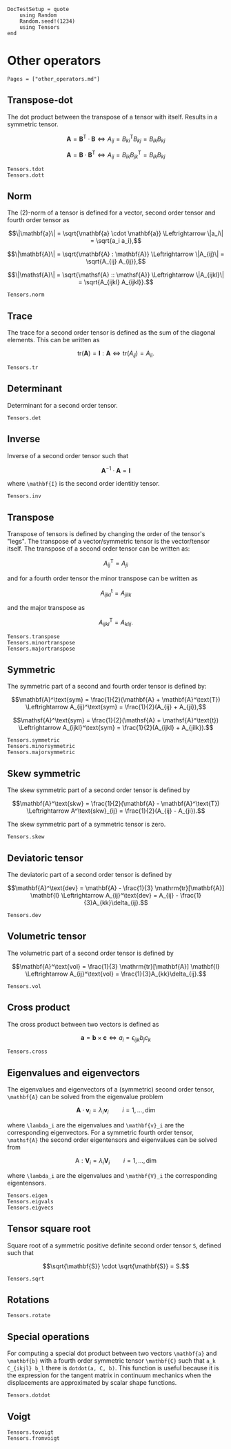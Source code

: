 ```@meta
DocTestSetup = quote
    using Random
    Random.seed!(1234)
    using Tensors
end
```

# Other operators

```@index
Pages = ["other_operators.md"]
```

## Transpose-dot

The dot product between the transpose of a tensor with itself. Results in a symmetric tensor.

```math
\mathbf{A} = \mathbf{B}^\text{T} \cdot \mathbf{B} \Leftrightarrow A_{ij} = B_{ki}^\text{T} B_{kj} = B_{ik} B_{kj}
```

```math
\mathbf{A} = \mathbf{B} \cdot \mathbf{B}^\text{T} \Leftrightarrow A_{ij} = B_{ik} B_{jk}^\text{T} = B_{ik} B_{kj}
```

```@docs
Tensors.tdot
Tensors.dott
```

## Norm

The (2)-norm of a tensor is defined for a vector, second order tensor and fourth order tensor as

```math
\|\mathbf{a}\| = \sqrt{\mathbf{a} \cdot \mathbf{a}} \Leftrightarrow \|a_i\| = \sqrt{a_i a_i},
```

```math
\|\mathbf{A}\| = \sqrt{\mathbf{A} : \mathbf{A}} \Leftrightarrow \|A_{ij}\| = \sqrt{A_{ij} A_{ij}},
```

```math
\|\mathsf{A}\| = \sqrt{\mathsf{A} :: \mathsf{A}} \Leftrightarrow \|A_{ijkl}\| = \sqrt{A_{ijkl} A_{ijkl}}.
```

```@docs
Tensors.norm
```

## Trace

The trace for a second order tensor is defined as the sum of the diagonal elements. This can be written as

```math
\text{tr}(\mathbf{A}) = \mathbf{I} : \mathbf{A} \Leftrightarrow \text{tr}(A_{ij}) = A_{ii}.
```

```@docs
Tensors.tr
```

## Determinant

Determinant for a second order tensor.

```@docs
Tensors.det
```

## Inverse

Inverse of a second order tensor such that

```math
\mathbf{A}^{-1} \cdot \mathbf{A} = \mathbf{I}
```

where ``\mathbf{I}`` is the second order identitiy tensor.

```@docs
Tensors.inv
```

## Transpose

Transpose of tensors is defined by changing the order of the tensor's "legs". The transpose of a vector/symmetric tensor is the vector/tensor itself. The transpose of a second order tensor can be written as:

```math
A_{ij}^\text{T} = A_{ji}
```

and for a fourth order tensor the minor transpose can be written as

```math
A_{ijkl}^\text{t} = A_{jilk}
```

and the major transpose as

```math
A_{ijkl}^\text{T} = A_{klij}.
```

```@docs
Tensors.transpose
Tensors.minortranspose
Tensors.majortranspose
```

## Symmetric

The symmetric part of a second and fourth order tensor is defined by:

```math
\mathbf{A}^\text{sym} = \frac{1}{2}(\mathbf{A} + \mathbf{A}^\text{T}) \Leftrightarrow A_{ij}^\text{sym} = \frac{1}{2}(A_{ij} + A_{ji}),
```
```math
\mathsf{A}^\text{sym} = \frac{1}{2}(\mathsf{A} + \mathsf{A}^\text{t}) \Leftrightarrow A_{ijkl}^\text{sym} = \frac{1}{2}(A_{ijkl} + A_{jilk}).
```

```@docs
Tensors.symmetric
Tensors.minorsymmetric
Tensors.majorsymmetric
```

## Skew symmetric

The skew symmetric part of a second order tensor is defined by

```math
\mathbf{A}^\text{skw} = \frac{1}{2}(\mathbf{A} - \mathbf{A}^\text{T}) \Leftrightarrow A^\text{skw}_{ij} = \frac{1}{2}(A_{ij} - A_{ji}).
```

The skew symmetric part of a symmetric tensor is zero.

```@docs
Tensors.skew
```

## Deviatoric tensor

The deviatoric part of a second order tensor is defined by

```math
\mathbf{A}^\text{dev} = \mathbf{A} - \frac{1}{3} \mathrm{tr}[\mathbf{A}] \mathbf{I} \Leftrightarrow A_{ij}^\text{dev} = A_{ij} - \frac{1}{3}A_{kk}\delta_{ij}.
```

```@docs
Tensors.dev
```

## Volumetric tensor

The volumetric part of a second order tensor is defined by

```math
\mathbf{A}^\text{vol} = \frac{1}{3} \mathrm{tr}[\mathbf{A}] \mathbf{I} \Leftrightarrow A_{ij}^\text{vol} = \frac{1}{3}A_{kk}\delta_{ij}.
```

```@docs
Tensors.vol
```

## Cross product

The cross product between two vectors is defined as

```math
\mathbf{a} = \mathbf{b} \times \mathbf{c} \Leftrightarrow a_i = \epsilon_{ijk} b_j c_k
```

```@docs
Tensors.cross
```

## Eigenvalues and eigenvectors

The eigenvalues and eigenvectors of a (symmetric) second order tensor, ``\mathbf{A}`` can be solved from the eigenvalue problem

```math
\mathbf{A} \cdot \mathbf{v}_i = \lambda_i \mathbf{v}_i \qquad i = 1, \dots, \text{dim}
```

where ``\lambda_i`` are the eigenvalues and ``\mathbf{v}_i`` are the corresponding eigenvectors.
For a symmetric fourth order tensor, ``\mathsf{A}`` the second order eigentensors and eigenvalues
can be solved from

```math
\mathsf{A} : \mathbf{V}_i = \lambda_i \mathbf{V}_i \qquad i = 1, \dots, \text{dim}
```

where ``\lambda_i`` are the eigenvalues and ``\mathbf{V}_i`` the corresponding eigentensors.

```@docs
Tensors.eigen
Tensors.eigvals
Tensors.eigvecs
```

## Tensor square root

Square root of a symmetric positive definite second order tensor ``S``,
defined such that

```math
\sqrt{\mathbf{S}} \cdot \sqrt{\mathbf{S}} = S.
```

```@docs
Tensors.sqrt
```

## Rotations

```@docs
Tensors.rotate
```

## Special operations

For computing a special dot product between two vectors ``\mathbf{a}`` and ``\mathbf{b}`` with a fourth order symmetric tensor ``\mathbf{C}`` such that ``a_k C_{ikjl} b_l`` there is `dotdot(a, C, b)`. This function is useful because it is the expression for the tangent matrix in continuum mechanics when the displacements are approximated by scalar shape functions.

```@docs
Tensors.dotdot
```

## Voigt

```@docs
Tensors.tovoigt
Tensors.fromvoigt
```
